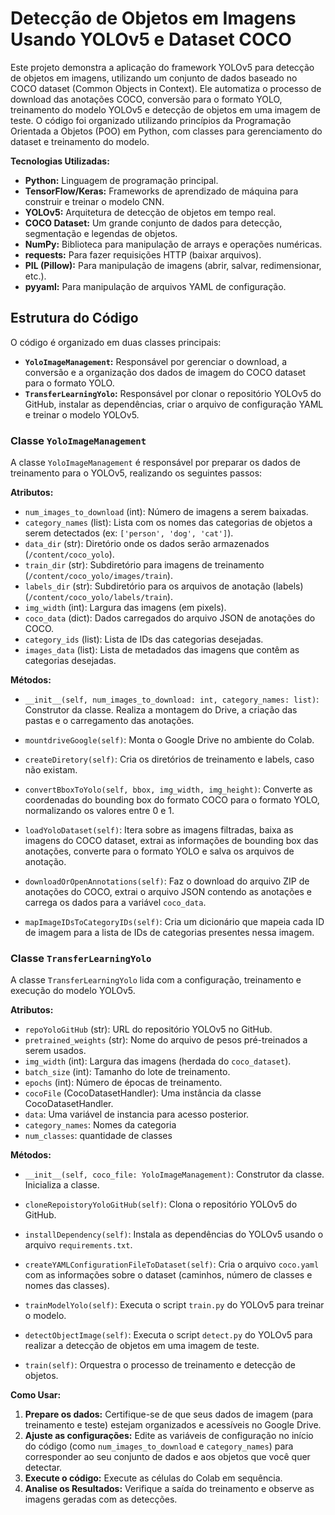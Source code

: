 # Detecção de Objetos em Imagens Usando YOLOv5 e Dataset COCO

Este projeto demonstra a aplicação do framework YOLOv5 para detecção de objetos em imagens, utilizando um conjunto de dados baseado no COCO dataset (Common Objects in Context). Ele automatiza o processo de download das anotações COCO, conversão para o formato YOLO, treinamento do modelo YOLOv5 e detecção de objetos em uma imagem de teste. O código foi organizado utilizando princípios da Programação Orientada a Objetos (POO) em Python, com classes para gerenciamento do dataset e treinamento do modelo.

**Tecnologias Utilizadas:**

*   **Python:** Linguagem de programação principal.
*   **TensorFlow/Keras:** Frameworks de aprendizado de máquina para construir e treinar o modelo CNN.
*   **YOLOv5:** Arquitetura de detecção de objetos em tempo real.
*   **COCO Dataset:** Um grande conjunto de dados para detecção, segmentação e legendas de objetos.
*   **NumPy:** Biblioteca para manipulação de arrays e operações numéricas.
*   **requests:** Para fazer requisições HTTP (baixar arquivos).
*   **PIL (Pillow):** Para manipulação de imagens (abrir, salvar, redimensionar, etc.).
*   **pyyaml:** Para manipulação de arquivos YAML de configuração.

## Estrutura do Código

O código é organizado em duas classes principais:

*   **`YoloImageManagement`:** Responsável por gerenciar o download, a conversão e a organização dos dados de imagem do COCO dataset para o formato YOLO.
*   **`TransferLearningYolo`:** Responsável por clonar o repositório YOLOv5 do GitHub, instalar as dependências, criar o arquivo de configuração YAML e treinar o modelo YOLOv5.

### Classe `YoloImageManagement`

A classe `YoloImageManagement` é responsável por preparar os dados de treinamento para o YOLOv5, realizando os seguintes passos:

**Atributos:**

*   `num_images_to_download` (int): Número de imagens a serem baixadas.
*   `category_names` (list): Lista com os nomes das categorias de objetos a serem detectados (ex: `['person', 'dog', 'cat']`).
*   `data_dir` (str): Diretório onde os dados serão armazenados (`/content/coco_yolo`).
*   `train_dir` (str): Subdiretório para imagens de treinamento (`/content/coco_yolo/images/train`).
*   `labels_dir` (str): Subdiretório para os arquivos de anotação (labels) (`/content/coco_yolo/labels/train`).
*   `img_width` (int): Largura das imagens (em pixels).
*   `coco_data` (dict): Dados carregados do arquivo JSON de anotações do COCO.
*   `category_ids` (list): Lista de IDs das categorias desejadas.
*   `images_data` (list): Lista de metadados das imagens que contêm as categorias desejadas.

**Métodos:**

*   `__init__(self, num_images_to_download: int, category_names: list)`: Construtor da classe. Realiza a montagem do Drive, a criação das pastas e o carregamento das anotações.

*   `mountdriveGoogle(self)`: Monta o Google Drive no ambiente do Colab.

*   `createDiretory(self)`: Cria os diretórios de treinamento e labels, caso não existam.

*   `convertBboxToYolo(self, bbox, img_width, img_height)`: Converte as coordenadas do bounding box do formato COCO para o formato YOLO, normalizando os valores entre 0 e 1.

*   `loadYoloDataset(self)`: Itera sobre as imagens filtradas, baixa as imagens do COCO dataset, extrai as informações de bounding box das anotações, converte para o formato YOLO e salva os arquivos de anotação.

*   `downloadOrOpenAnnotations(self)`: Faz o download do arquivo ZIP de anotações do COCO, extrai o arquivo JSON contendo as anotações e carrega os dados para a variável `coco_data`.

*   `mapImageIDsToCategoryIDs(self)`: Cria um dicionário que mapeia cada ID de imagem para a lista de IDs de categorias presentes nessa imagem.

### Classe `TransferLearningYolo`

A classe `TransferLearningYolo` lida com a configuração, treinamento e execução do modelo YOLOv5.

**Atributos:**

*   `repoYoloGitHub` (str): URL do repositório YOLOv5 no GitHub.
*   `pretrained_weights` (str): Nome do arquivo de pesos pré-treinados a serem usados.
*   `img_width` (int): Largura das imagens (herdada do `coco_dataset`).
*   `batch_size` (int): Tamanho do lote de treinamento.
*   `epochs` (int): Número de épocas de treinamento.
*   `cocoFile` (CocoDatasetHandler): Uma instância da classe CocoDatasetHandler.
*  `data`:  Uma variável de instancia para acesso posterior.
*   `category_names`: Nomes da categoria
*   `num_classes`: quantidade de classes

**Métodos:**

*   `__init__(self, coco_file: YoloImageManagement)`: Construtor da classe. Inicializa a classe.

*   `cloneRepoistoryYoloGitHub(self)`: Clona o repositório YOLOv5 do GitHub.

*   `installDependency(self)`: Instala as dependências do YOLOv5 usando o arquivo `requirements.txt`.

*   `createYAMLConfigurationFileToDataset(self)`: Cria o arquivo `coco.yaml` com as informações sobre o dataset (caminhos, número de classes e nomes das classes).

*   `trainModelYolo(self)`: Executa o script `train.py` do YOLOv5 para treinar o modelo.

*   `detectObjectImage(self)`: Executa o script `detect.py` do YOLOv5 para realizar a detecção de objetos em uma imagem de teste.

*   `train(self)`: Orquestra o processo de treinamento e detecção de objetos.

**Como Usar:**

1.  **Prepare os dados:** Certifique-se de que seus dados de imagem (para treinamento e teste) estejam organizados e acessíveis no Google Drive.
2.  **Ajuste as configurações:** Edite as variáveis de configuração no início do código (como `num_images_to_download` e `category_names`) para corresponder ao seu conjunto de dados e aos objetos que você quer detectar.
3.  **Execute o código:** Execute as células do Colab em sequência.
4.  **Analise os Resultados:** Verifique a saída do treinamento e observe as imagens geradas com as detecções.
